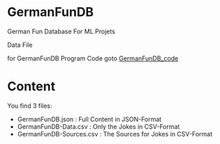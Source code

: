 # GermanFunDB

German Fun Database For ML Projets

Data File

for GermanFunDB Program Code goto [GermanFunDB_code](https://github.com/fungus75/GermanFunDB_code)

# Content
You find 3 files:
* GermanFunDB.json : Full Content in JSON-Format
* GermanFunDB-Data.csv : Only the Jokes in CSV-Format
* GermanFunDB-Sources.csv : The Sources for Jokes in CSV-Format



